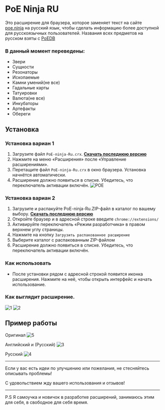 # PoE Ninja RU
Это расширение для браузера, которое заменяет текст на сайте [poe.ninja](https://poe.ninja/) на русский язык, чтобы сделать информацию более доступной для русскоязычных пользователей.
Названия всех предметов на русском взяты с [PoEDB](https://poedb.tw/)

### В данный момент переведены:
- Звери
- Сущности
- Резонаторы
- Ископаемые
- Камни умений(не все)
- Гадальные карты
- Татуировки
- Валюта(не все)
- Инкубаторы
- Артефакты
- Обереги



## Установка
### Установка вариан 1
1. Загрузите файл `PoE-ninja-Ru.crx`. **[Скачать последнюю версию](https://github.com/K0XAN/PoE-ninja-Ru/releases/download/1.03/PoE.ninja.Ru.crx)**
2. Нажмите на меню «Расширения» после «Управление расширениями».
3. Перетащите файл `PoE-ninja-Ru.crx` в окно браузера. Установка начнётся автоматически.
4. Расширение должно появиться в списке. Убедитесь, что переключатель активации включён.
   ![POE](https://github.com/user-attachments/assets/51d722dc-b9c7-44d5-b037-b8b0a5c17809)
### Установка вариан 2
1. Загрузите и распакуйте PoE-ninja-Ru.ZIP-файл в каталог по вашему выбору. **[Скачать последнюю версию](https://github.com/K0XAN/PoE-ninja-Ru/archive/refs/tags/1.03.zip)**
2. Откройте браузер и в адресной строке введите `chrome://extensions/`
3. Активируйте переключатель «Режим разработчика» в правом верхнем углу страницы.
4. Нажмите на кнопку `Загрузить распакованное расширение`
5. Выберите каталог с распакованным ZIP-файлом
6. Расширение должно появиться в списке. Убедитесь, что переключатель активации включён.


### Как использовать
- После установки рядом с адресной строкой появится иконка расширения. Нажмите на неё, чтобы открыть интерфейс и начать использование.


### Как выглядит расширение.
![1](https://github.com/user-attachments/assets/7b2b80db-d483-400a-9284-3f24a0423f30)
![2](https://github.com/user-attachments/assets/54507549-7686-4ed7-a296-abe5968f8303)

## Пример работы

Оригинал
![5](https://github.com/user-attachments/assets/680f4d7d-aa23-4520-9cc7-ae26be19f014)

Английский и (Русский)
![3](https://github.com/user-attachments/assets/3a2b1dcf-4913-4df8-9a68-77343cbccb09)

Русский
![4](https://github.com/user-attachments/assets/162d9705-a185-4a75-b122-b2d9651415c1)

---
Если у вас есть идеи по улучшению или пожелания, не стесняйтесь описывать проблемы!

С удовольствием жду вашего использования и отзывов!

---
P.S Я самоучка и новичок в разработке расширений, занимаюсь этим для себя, в свободное для себя время.
